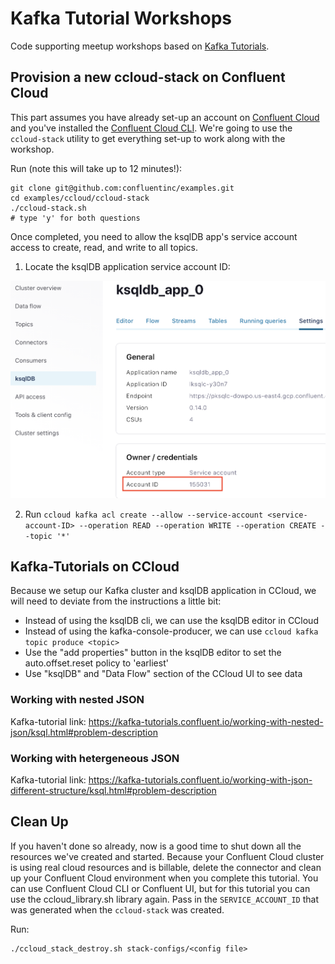 # Kafka Tutorial Workshops

Code supporting meetup workshops based on [Kafka Tutorials](https://kafka-tutorials.confluent.io/).

##  Provision a new ccloud-stack on Confluent Cloud

This part assumes you have already set-up an account on [Confluent Cloud](https://confluent.cloud/) and you've installed the [Confluent Cloud CLI](https://docs.confluent.io/ccloud-cli/current/install.html). We're going to use the `ccloud-stack` utility to get everything set-up to work along with the workshop. 

Run (note this will take up to 12 minutes!):
```
git clone git@github.com:confluentinc/examples.git
cd examples/ccloud/ccloud-stack
./ccloud-stack.sh
# type 'y' for both questions
```
Once completed, you need to allow the ksqlDB app's service account access to create, read, and write to all topics.

1. Locate the ksqlDB application service account ID:

![ccloud-ksqlDBapp-settings-service-account-id](https://raw.githubusercontent.com/awalther28/kafka-tutorials-workshops/main/images/ksqlDBserviceAccount.jpg)

2. Run ```ccloud kafka acl create --allow --service-account <service-account-ID> --operation READ --operation WRITE --operation CREATE --topic '*'```

## Kafka-Tutorials on CCloud
Because we setup our Kafka cluster and ksqlDB application in CCloud, we will need to deviate from the instructions a little bit:

- Instead of using the ksqlDB cli, we can use the ksqlDB editor in CCloud
- Instead of using the kafka-console-producer, we can use `ccloud kafka topic produce <topic>`
- Use the "add properties" button in the ksqlDB editor to set the auto.offset.reset policy to 'earliest'
- Use "ksqlDB" and "Data Flow" section of the CCloud UI to see data 

### Working with nested JSON
Kafka-tutorial link: https://kafka-tutorials.confluent.io/working-with-nested-json/ksql.html#problem-description

### Working with hetergeneous JSON
Kafka-tutorial link: https://kafka-tutorials.confluent.io/working-with-json-different-structure/ksql.html#problem-description


##  Clean Up

If you haven't done so already, now is a good time to shut down all the resources we've created and started.  Because your Confluent Cloud cluster is using real cloud resources and is billable, delete the connector and clean up your Confluent Cloud environment when you complete this tutorial. You can use Confluent Cloud CLI or Confluent UI, but for this tutorial you can use the ccloud_library.sh library again. Pass in the `SERVICE_ACCOUNT_ID` that was generated when the `ccloud-stack` was created.

Run:

```
./ccloud_stack_destroy.sh stack-configs/<config file>
```

